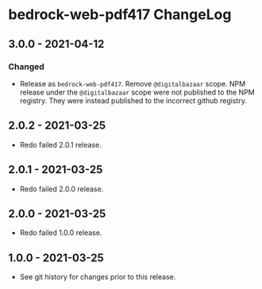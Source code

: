 # bedrock-web-pdf417 ChangeLog

## 3.0.0 - 2021-04-12

### Changed
- Release as `bedrock-web-pdf417`. Remove `@digitalbazaar` scope. NPM release
  under the `@digitalbazaar` scope were not published to the NPM registry. They
  were instead published to the incorrect github registry.

## 2.0.2 - 2021-03-25
- Redo failed 2.0.1 release.

## 2.0.1 - 2021-03-25
- Redo failed 2.0.0 release.

## 2.0.0 - 2021-03-25
- Redo failed 1.0.0 release.

## 1.0.0 - 2021-03-25
- See git history for changes prior to this release.
